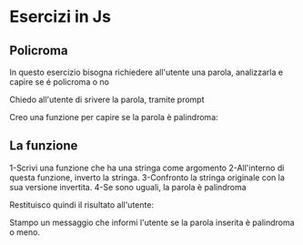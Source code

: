 # Esercizi in Js

## Policroma

In questo esercizio bisogna richiedere all'utente una parola, analizzarla e capire se é policroma o no

Chiedo all'utente di srivere la parola, tramite prompt

Creo una funzione per capire se la parola è palindroma:

## La funzione

1-Scrivi una funzione che ha una stringa come argomento
2-All'interno di questa funzione, inverto la stringa.
3-Confronto la stringa originale con la sua versione invertita.
4-Se sono uguali, la parola è palindroma

Restituisco quindi il risultato all'utente:

Stampo un messaggio che informi l'utente se la parola inserita è palindroma o meno.
